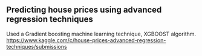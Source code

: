 ## Predicting house prices using advanced regression techniques  
Used a Gradient boosting machine learning technique, XGBOOST algorithm.  
<https://www.kaggle.com/c/house-prices-advanced-regression-techniques/submissions>
